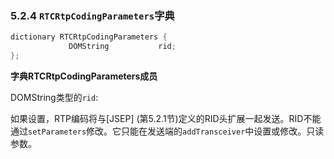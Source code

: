 ### 5.2.4 `RTCRtpCodingParameters`字典

```java
dictionary RTCRtpCodingParameters {
             DOMString           rid;
};
```

**字典RTCRtpCodingParameters成员**

DOMString类型的`rid`:

如果设置，RTP编码将与[JSEP] (第5.2.1节)定义的RID头扩展一起发送。RID不能通过`setParameters`修改。它只能在发送端的`addTransceiver`中设置或修改。只读参数。

